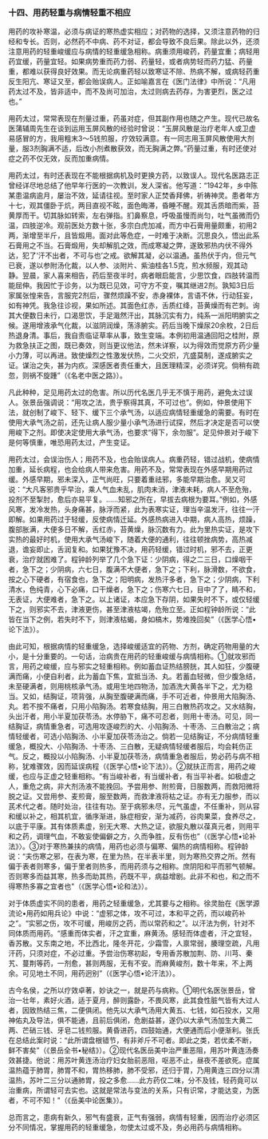 ### 十四、用药轻重与病情轻重不相应

用药的攻补寒温，必须与病证的寒热虚实相应；对药物的选择，又须注意药物的归经和专长。否则，必然药不中病、药不对证，都会导致不良后果。除此以外，还须注意用药的轻重峻缓应与病情的轻重缓急相称。病重须用峻药，药量宜重；病轻用药宜缓，药量宜轻。如果病势重而药力弱、药量轻，或者病势轻而药力猛、药量重，都难以获得良好效果。而无论病重药轻以致寒证不除、热病不解，或病轻药重反生阳亢、寒证又至，都会贻误病人。正如喻嘉言在《医门法律》中所说：“凡用药太过不及，皆非适中，而不及尚可加治，太过则病去药存，为害更烈，医之过也。”

用药太过，常常表现在剂量过重，药虽对症，但其副作用也随之产生。现代已故名医蒲辅周先生在谈到运用玉屏风散的经验时曾说：“玉屏风散是治疗老年人或卫虚易感冒的方，我用粗末3〜5钱煎服，疗效较满意。有一同志用玉屏风散使用大剂量，服3剂胸满不适，后改小剂煮散获效，而无胸满之弊。”药量过重，有时还使对症之药不仅无效，反而加重病情。

用药太过，有时还表现在不能根据病机及时更换方药，以致误人。现代名医路志正曾经详尽地总结了他早年行医的一次教训，发人深省。他写道：“1942年，乡中陈某患温病逾月，屡治不效，延请往视。至时家人正焚香拜佛，祈祷神灵。患者年方十七，观其僵卧于炕，两目直视不眩，面色晦滞，昏睡不醒。观其舌质暗而紫，苔黄厚而干。切其脉如转索，左右弹指。扪鼻察息，呼吸虽慢而尚匀，吐气虽微而仍温，四肢逆冷。观前医处方数十张，多宗白虎加减，而方中石膏用量颇重，初用2两，渐增至半斤，且皆煅用。面对此等危症，一时难于决断。沉思良久，悟出此系石膏用之不当。石膏煅用，失却解肌之效，而成寒凝之弊，遂致邪热内伏不得外达，犯了‘汗不出者，不可与也’之戒。欲解其凝，必以温通。虽热伏于内，但元气已衰，遂以参附汤化裁，以人参、淡附片、紫油桂各1.5克，煎水频服，观其动静。翌晨，家人喜来相告，药后至夜半时，病者眼启能言，少思饮食，四肢转温而能屈伸。我因忙于诊务，以为既已见效，可守方不变，嘱其继进2剂。孰知3日后家属张惶来告，言服完2剂后，骤然烦躁不安，赤身裸体，言语不休，行动狂妄，如有神凭。我急往诊视，果如所述。其面色红赤，舌质红绛，苔黄燥而有芒刺。询其大便数日未行，口渴思饮，手足濈然汗出，其脉沉实有力，纯系一派阳明腑实之候。遂用增液承气化裁，以滋阴润燥，荡涤腑实。药后当晚下燥尿20余枚，2日后热退身清。事后，我自责临证草率从事，致生变端。本例初用温通回阳之桂附，原为救急扶正之图，既已奏效，则当更议他法，然未详察，以为得效而觉原方药少量小力薄，可以再进。致使燥烈之性激发伏热，二火交炽，亢盛莫制，遂成腑实之证。谋治之失，甚为内疚。深感医者责任重大，且医理精深，必须详究。倘稍有疏忽，则祸不旋踵”（《名老中医之路》）。

凡此种种，足见用药太过的危害。所以历代名医几乎无不慎于用药，避免太过误人。张景岳强调说：“用攻之法，贵乎察得其真，不可过也”。例如，仲景使用下法，就创制了峻下、轻下、缓下三个承气汤，以适应病情轻重缓急的需要。有时在使用大承气汤之前，还先让病人服少量小承气汤进行试探，然后才决定是否可以使用峻下之剂。即使决定使用大承气汤，也要求“得下，余勿服”。足见仲景对于峻下是何等慎重，唯恐用药太过，产生变证。

用药太过，会误治伤人；用药不及，也会贻误病人。病重药轻，错过战机，使病情加重，延长病程，也会给病人带来危害。用药不及，常常表现在外感早期用药过缓。外感早期，邪未深入，正气尚旺，只要着重祛邪，多能早期治愈。吴又可说：“大凡客邪贵乎早治，乘人气血未乱，肌肉未消，津液未耗，病人不至危殆，投剂不至掣肘，愈后亦易平复。……知邪之所在，早拔去病根为要耳。”例如，外感风寒，发冷发热，头身痛甚，脉浮而紧，此为表寒实证，理当辛温发汗，往往一汗即解。如果用药过于轻缓，反使病情迁延。外感热病进入中期，病人高热，烦躁，腹部胀满，大便多日不解，舌红赤，苔黄燥，脉沉数有力。此为里热实证，是攻下实热的最好时机，使用大承气汤峻下，随着大便的通利，往往顿挫病势，高热减退，谵妄即止，舌润复和。如果犹豫不决，用药轻缓，错过时机，邪不去，正更衰，治疗就困难了。程钟龄列举了几个急下证：少阴病，得之二三日，口燥咽干者，急下之；少阴病，六七日，腹满不大便者，急下之；下利，脉滑数，不欲食，按之心下硬者，有宿食也，急下之；阳明病，发热汗多者，急下之；少阴病，下利清水，色纯青，心下必痛，口干燥者，急下之；伤寒六七日，目中了了，睛不和，无表证，大便难者，急下之。以上诸证，本应急下存阴，如果失时不下，或仅轻缓下之，则邪实不去，津液更伤，甚至津液枯竭，危殆立至。正如程钟龄所说：“此皆在当下之例，若失时不下，则津液枯蝎，身如槁木，势难挽回矣”（《医学心悟•论下法》）。

由此可知，根据病情的轻重缓急，选择峻缓适宜的药物、方剂，确定药物用量的大小，是十分重要的。一句话，治病贵在用药的轻重峻缓与病情相称。①就攻邪而言，用药之峻缓，应与邪实之轻重相称。例如蓄血证热结膀胱，其人如狂，少腹硬满而痛，小便自利者，此为蓄血下焦，宜抵当汤、丸。若蓄血轻微，但少腹急结，未至硬满者，则用桃核承气汤。或用生地四物汤，加酒洗大黄各半下之，尤为稳当。又如，结胸证，项背强，从胸至腹硬满而痛，手不可近者，仲景用大陷胸汤、丸。若不按不痛者，只用小陷胸汤。若寒食结胸，用三白散热药攻之。又水结胸，头出汗者，用小半夏加茯苓汤。水停胁下，痛不可忍者，则用十枣汤。可见，同一结胸证，病情重急者，可选用攻逐峻烈的大、小陷胸汤、十枣汤、三白散治之；病情轻缓者，可选小陷胸汤、小半夏加茯苓汤治之。倘若一见结胸证，不分病情轻重缓急，概投大、小陷胸汤、十枣汤、三白散，无疑病情轻缓者服后，均会耗伤正气。反之，概投以小陷胸汤、小半夏加茯苓汤，病情重急者服后，势必药与病不相称，犹难骤效，因而延误病程（《医学心悟•论下法》）。②就扶正而言，用药之峻缓，也应与正虚之轻重相称。“有当峻补者，有当缓补者，有当平补者。如极虚之人，重危之病，非大剂汤液不能挽回。予尝用参、附煎膏，日服数两，而救阳微将脱之证。又尝用参、麦煎膏，服至数两，而救津液将枯之证。亦有无力服参，而以芪术代之者。随时处治，往往有功。至于病邪未尽，元气虽虚，不任重补，则从容和缓以补之，相其机宜，循序渐进，脉症相安，渐为减药，谷肉果菜，食养尽之，以底于平康。其有体质素虚，别无大寒、大热之证，欲服丸散以葆真元者，则用平和之药，调理气血，不敢妄使偏僻之方，久而争胜，反有伤也”（《医学心悟•论补法》〉。③对于寒热兼挟的病情，用药也必须与偏寒、偏热的病情相称。程钟龄说：“夫伤寒之邪，在表为寒，在里为热，在半表半里，则为寒热交界之所。然有偏于表者则寒多，偏于里者则热多，而用药须与之相称。庶阴阳和平而邪气顿解。否则寒多而益其寒，热多而助其热，药既不平，病益增剧。此非不和也，和之而不得寒热多寡之宜者也"（《医学心悟•论和法》）。

对于体质虚实不同的患者，用药之轻重缓急，尤其要与之相称。徐灵胎在《医学源流论•用药如用兵论》中说：“虚邪之体，攻不可过，本和平之药，而以峻药补之”。“实邪之伤，攻不可缓，用峻厉之药，而以常药和之”。以汗法为例，针对不同体质而用药。“感重而体实者，汗之宜重，麻黄汤。感轻而体虚者，汗之宜轻，香苏散。又东南之地，不比西北，隆冬开花，少霜雪，人禀常弱，腠理空疏，凡用汗药，只须对症，不必过重。予尝治伤寒初起，专用香苏散加荆、防、川芎、秦艽、蔓荆等药，一剂愈，甚则两服，无有不安。而麻黄峻剂，数十年来，不上两余。可见地土不同，用药迥别”（《医学心悟•论汗法》）。

古今名侯，之所以疗效卓著，妙诀之一，就是药与病称。①明代名医张景岳，曾治一壮年，素好火酒，适于夏月，醉则露卧，不畏风寒，此其食性脏气皆有大过人者，因致热结三焦，二便俱闭。他先以大承气汤用大黄五、七钱，如石投水，又用神佑丸及导法，俱不能通，且前后俱闭，危剧益甚，遂仍以大承气汤加生大黄二两、芒硝三钱、牙皂二钱煎服。黄昏进药，四鼓始通，大便通而后小便渐利。张氏在总结此案时说：“此所谓盘根错节，有非斧斤不可者。即此之类，若优柔不断，鲜不害矣”（《景岳全书•秘结》）。②现代名医岳美中治严重恶阻，用苏叶黄连汤奏效甚捷。他说：用苏叶黄连汤治疗妇女胎前恶阻，呕恶不止，昼夜不差欲死。症属温热蕴于肺胃，肺胃不和，胃热移肺，肺不受邪，还归于胃，乃用黄连三四分以清温热，苏叶二三分以通肺胃，投之多愈……此方药仅二味，分不及钱，轻药竟可以治重病，所谓轻可去实也。这就是常法与变法的关系，只有识常，才能达变，为医者，不可不知！"（《岳美中论医集》）。

总而言之，患病有新久，邪气有盛衰，正气有强弱，病情有轻重，因而治疗必须区分不同情况，掌握用药的轻重缓急，勿使太过或不及，务必用药与病情相称。
